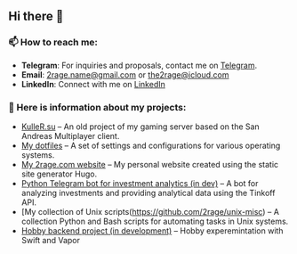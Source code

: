 ## Hi there 👋

### 📫 How to reach me:

- **Telegram**: For inquiries and proposals, contact me on [Telegram](https://t.me/the2rage).
- **Email**: [2rage.name@gmail.com](mailto:2rage.name@gmail.com) or [the2rage@icloud.com](mailto:the2rage@icloud.com)
- **LinkedIn**: Connect with me on [LinkedIn](https://www.linkedin.com/in/2rage/)

### 🔭 Here is information about my projects:

- [KulleR.su](/ru/posts/kuller-su/) – An old project of my gaming server based on the San Andreas Multiplayer client.
- [My dotfiles](https://github.com/2rage/dotfiles) – A set of settings and configurations for various operating systems.
- [My 2rage.com website](https://github.com/2rage/personal_site) – My personal website created using the static site generator Hugo.
- [Python Telegram bot for investment analytics (in dev)](https://github.com/2rage/VKR) – A bot for analyzing investments and providing analytical data using the Tinkoff API.
- [My collection of Unix scripts(https://github.com/2rage/unix-misc) – A collection Python and Bash scripts for automating tasks in Unix systems.
- [Hobby backend project (in development)](https://github.com/2rage/swiftwork) – Hobby experemintation with Swift and Vapor

<!--
**2rage/2rage** is a ✨ _special_ ✨ repository because its `README.md` (this file) appears on your GitHub profile.

Here are some ideas to get you started:

- 🔭 I’m currently working on ...
- 🌱 I’m currently learning ...
- 👯 I’m looking to collaborate on ...
- 🤔 I’m looking for help with ...
- 💬 Ask me about ...
- 📫 How to reach me: ...
- 😄 Pronouns: ...
- ⚡ Fun fact: ...
-->
